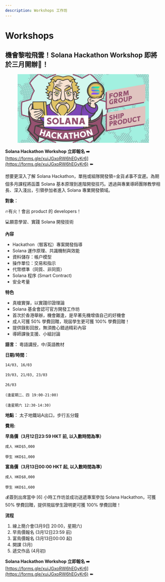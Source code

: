 ```yaml
---
description: Workshops 工作坊
---
```


# Workshops

## 機會黎啦飛雲！Solana Hackathon Workshop 即將於三月開辦🤩！

<figure><img src="images/solearna-class-202403a.jpg" alt=""><figcaption></figcaption></figure>

**Solana Hackathon Workshop 立即報名** ➡️ [https://forms.gle/xuiJGxoRW6hEGyKr6](https://forms.gle/xuiJGxoRW6hEGyKr6) ⬅️

想要更深入了解 Solana Hackathon，單拖或組隊開發領⭐金貨💰事不宜遲。為期個多月課程將函蓋 Solana 基本原理到進階開發技巧。透過與專業導師團隊教學相長、深入淺出，引領參加者進入 Solana 專業開發領域。

**對象︰**

🔥有火！會出 product 的 developers！

💻願意學習、實踐 Solana 開發技術

**內容**

* Hackathon（駭客松）專案開發指導
* Solana 運作原理、共識機制與效能
* 資料儲存：帳户模型
* 操作單位：交易和指示
* 代幣標準（同質、非同質）
* Solana 程序 (Smart Contract)
* 安全考量

**特色**

* 真槍實彈，以實踐印證理論
* Solana 基金會認可官方開發工作坊
* 首次於香港舉辦，機會難逢，是早著先機增值自己的好機會
* 成人可獲 50% 學費回贈，現屆學生更可獲 100% 學費回贈！
* 提供錄影回放，無須擔心錯過精彩內容
* 導師課後支援、小組討論

**語言︰** 粵語講授，中/英語教材

**日期/時間︰**

```
14/03, 16/03

19/03, 21/03, 23/03

26/03 

(逢星期二、四 19:00-21:00)

(逢星期六 12:30-14:30)
```

**地點︰** 太子地鐵站A出口，步行五分鐘

**費用:**

**早鳥價（3月12日23:59 HKT 前, 以入數時間為準）**

```
成人 HKD$5,000

學生 HKD$1,000
```

**富鳥價（3月13日00:00 HKT 起, 以入數時間為準）**

```
成人 HKD$8,000

學生 HKD$1,600
```

💰簽到出席當中 \[6] 小時工作坊並成功送遞專案參加 Solana Hackathon，可獲 50% 學費回贈，提供現屆學生證明更可獲 100% 學費回贈！

**流程**

1. 線上簡介會(3月9日 20:00，星期六)
2. 早鳥價報名 (3月12日23:59 前)
3. 富鳥價報名 (3月13日00:00 起)
4. 開課 (3月)
5. 遞交作品 (4月初)

**Solana Hackathon Workshop 立即報名** ➡️ [https://forms.gle/xuiJGxoRW6hEGyKr6](https://forms.gle/xuiJGxoRW6hEGyKr6) ⬅️


